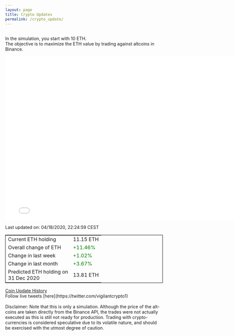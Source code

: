 ```yaml
---
layout: page
title: Crypto Updates
permalink: /crypto_update/
---
```

<br>In the simulation, you start with 10 ETH.<br>The objective is to maximize the ETH value by trading against altcoins 
in Binance.

<iframe width="775" height="525" frameborder="0" scrolling="no" src="//plotly.com/~vikramaditya91/109.embed"></iframe>

Last updated on: 04/18/2020, 22:24:59 CEST 
<table style="border:1px solid black;margin-left:auto;margin-right:auto;">
	<tbody>
	<tr>
		<td>Current ETH holding</td>
		<td>     11.15 ETH</td>
	</tr>
	<tr>
		<td>Overall change of ETH</td>
		<td><font color="green">+11.46%</font></td>
	</tr>
	<tr>
		<td>Change in last week</td>
		<td><font color="green">+1.02%</font></td>
	</tr>
	<tr>
		<td>Change in last month</td>
		<td><font color="green">+3.67%</font></td>
	</tr>
    <tr>
		<td>Predicted ETH holding on<br>31 Dec 2020</td>
		<td>     13.81 ETH</td>
	</tr>
	</tbody>
</table>
<a href="{{ site.baseurl }}/crypto_history">Coin Update History</a>
<br>
Follow live tweets [here](https://twitter.com/vigilantcrypto1)
<br>
<br>
Disclaimer:
Note that this is only a simulation. Although the price of the alt-coins are taken directly from the Binance API, the trades were not actually executed as this is still not ready for production.
Trading with crypto-currencies is considered speculative due to its volatile nature, and should be exercised with the utmost degree of caution.